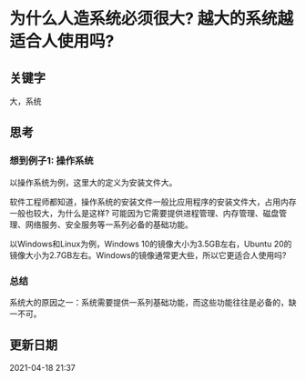 # 为什么人造系统必须很大? 越大的系统越适合人使用吗?

## 关键字
大，系统

## 思考
### 想到例子1: 操作系统
以操作系统为例，这里大的定义为安装文件大。

软件工程师都知道，操作系统的安装文件一般比应用程序的安装文件大，占用内存一般也较大，为什么是这样? 可能因为它需要提供进程管理、内存管理、磁盘管理、网络服务、安全服务等一系列必备的基础功能。

以Windows和Linux为例，Windows 10的镜像大小为3.5GB左右，Ubuntu 20的镜像大小为2.7GB左右。Windows的镜像通常更大些，所以它更适合人使用吗?

### 总结
系统大的原因之一：系统需要提供一系列基础功能，而这些功能往往是必备的，缺一不可。

## 更新日期
2021-04-18 21:37